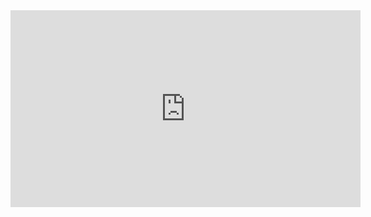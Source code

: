 



<iframe width="560" height="315" src="https://www.youtube.com/embed/_XIdEr-wtJg?si=fsbNVbINuPI7SCA0" title="YouTube video player" frameborder="0" allow="accelerometer; autoplay; clipboard-write; encrypted-media; gyroscope; picture-in-picture; web-share" allowfullscreen></iframe>
